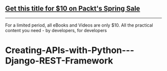## [Get this title for $10 on Packt's Spring Sale](https://www.packt.com/V17701?utm_source=github&utm_medium=packt-github-repo&utm_campaign=spring_10_dollar_2022)
-----
For a limited period, all eBooks and Videos are only $10. All the practical content you need \- by developers, for developers

# Creating-APIs-with-Python---Django-REST-Framework